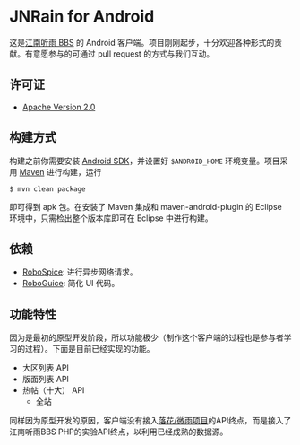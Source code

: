 # JNRain for Android

这是[江南听雨 BBS](http://bbs.jnrain.com/) 的 Android 客户端。项目刚刚起步，十分欢迎各种形式的贡献。有意愿参与的可通过 pull request 的方式与我们互动。


## 许可证

* [Apache Version 2.0](http://www.apache.org/licenses/LICENSE-2.0.html)


## 构建方式

构建之前你需要安装 [Android SDK](http://developer.android.com/sdk/index.html)，并设置好 `$ANDROID_HOME` 环境变量。项目采用 [Maven](http://maven.apache.org/download.html) 进行构建，运行

    $ mvn clean package

即可得到 apk 包。在安装了 Maven 集成和 maven-android-plugin 的 Eclipse 环境中，只需检出整个版本库即可在 Eclipse 中进行构建。


## 依赖

* [RoboSpice](https://github.com/octo-online/robospice/): 进行异步网络请求。
* [RoboGuice](http://code.google.com/p/roboguice/): 简化 UI 代码。


## 功能特性

因为是最初的原型开发阶段，所以功能极少（制作这个客户端的过程也是参与者学习的过程）。下面是目前已经实现的功能。

* 大区列表 API
* 版面列表 API
* 热帖（十大） API
    * 全站

同样因为原型开发的原因，客户端没有接入[落花/微雨项目](https://github.com/xen0n/weiyu)的API终点，而是接入了江南听雨BBS PHP的实验API终点，以利用已经成熟的数据源。


<!-- vim:set ai et ts=4 sw=4 sts=4 ff=unix fenc=utf-8: -->
